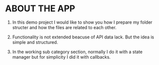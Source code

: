 # ABOUT THE APP
1. In this demo project I would like to show you how I prepare my folder structer and how the files are related to each other.

2. Functionality is not extended beacuse of API data lack. But the idea is simple and structured.

3. In the working sub category section, normally I do it with a state manager but for simplicity I did it with callbacks.